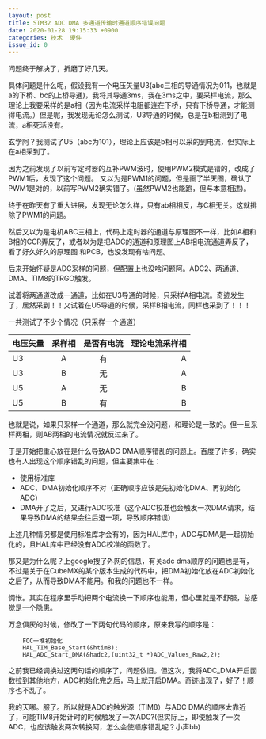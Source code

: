 ```yaml
---
layout: post
title: STM32 ADC DMA 多通道传输时通道顺序错误问题 
date: 2020-01-28 19:15:33 +0900
categories: 技术  硬件
issue_id: 0
--- 
```


问题终于解决了，折磨了好几天。

具体问题是什么呢，假设我有一个电压矢量U3(abc三相的导通情况为011，也就是a的下桥、bc的上桥导通)，我将其导通3ms，我在3ms之中，要采样电流，那么理论上我要采样的是a相（因为电流采样电阻都连在下桥，只有下桥导通，才能测得电流。）但是呢，我发现无论怎么测试，U3导通的时候，总是在b相测到了电流，a相死活没有。

玄学阿？我测试了U5（abc为101），理论上应该是b相可以采的到电流，但实际上在a相采到了。

因为之前发现了以前写定时器的互补PWM波时，使用PWM2模式是错的，改成了PWM1后，发现了这个问题。
又以为是PWM1的问题，但是画了半天图，确认了PWM1是对的，以前写PWM2确实错了。(虽然PWM2也能跑，但与本意相违)。

终于在昨天有了重大进展，发现无论怎么样，只有ab相相反，与C相无关。这就排除了PWM1的问题。

然后又以为是电机ABC三相上，代码上定时器的通道与原理图不一样，比如A相和B相的CCR弄反了，或者以为是把ADC的通道和原理图上AB相电流通道弄反了，看了好久好久的原理图
和PCB，也没发现有啥问题。

后来开始怀疑是ADC采样的问题，但配置上也没啥问题阿。ADC2、两通道、DMA、TIM8的TRGO触发。

试着将两通道改成一通道，比如在U3导通的时候，只采样A相电流。奇迹发生了，居然采到！！又试着在U5导通的时候，采样B相电流，同样也采到了！！！

一共测试了不少个情况（只采样一个通道）

|  电压矢量   | 采样相  | 是否有电流   | 理论电流采样相 |
| :----     | :----:  | :----:  |  ----: |
| U3  | A   | 有    |A |
| U3  | B   | 无    |A |
| U5  | A   | 无    |B |
| U5  | B   | 有    |B |

也就是说，如果只采样一个通道，那么就完全没问题，和理论是一致的。但一旦采样两相，则AB两相的电流情况就反过来了。

于是开始把重心放在是什么导致ADC DMA顺序错乱的问题上。百度了许多，确实也有人出现这个顺序错乱的问题，但主要集中在：

- 使用标准库
- ADC、DMA初始化顺序不对（正确顺序应该是先初始化DMA、再初始化ADC）
- DMA开了之后，又进行ADC校准（这个ADC校准也会触发一次DMA请求，结果导致DMA的结果会往后退一项，导致顺序错误）
  
上述几种情况都是使用标准库才会有的，因为HAL库中，ADC与DMA是一起初始化的，且HAL库中已经没有ADC校准的函数了。

那又是为什么呢？上google搜了外网的信息，有关adc dma顺序的问题也是有，不过是关于在CubeMX的某个版本生成的代码中，把DMA初始化放在ADC初始化之后了，从而导致DMA不能用。和我的问题也不一样。

惆怅。其实在程序里手动把两个电流换一下顺序也能用，但心里就是不舒服，总感觉是一个隐患。

万念俱灰的时候，修改了一下两句代码的顺序，原来我写的顺序是：

```
    FOC一堆初始化
    HAL_TIM_Base_Start(&htim8);
    HAL_ADC_Start_DMA(&hadc2,(uint32_t *)ADC_Values_Raw2,2);
```

之前我已经调换过这两句话的顺序了，问题依旧。但这次，我将ADC_DMA开启函数拉到其他地方，ADC初始化完之后，马上就开启DMA。奇迹出现了，好了！顺序也不乱了。

我的天哪。服了。所以就是ADC的触发源（TIM8）与ADC DMA的顺序太靠近了，可能TIM8开始计时的时候触发了一次ADC?(但实际上，即使触发了一次ADC，也应该触发两次转换阿，怎么会使顺序错乱呢？小声bb)





